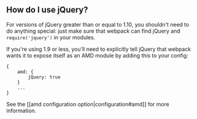 ## How do I use jQuery?

For versions of jQuery greater than or equal to 1.10, you shouldn't need to do anything special: just make sure that webpack can find jQuery  and `require('jquery')` in your modules.

If you're using 1.9 or less, you'll need to explicitly tell jQuery that webpack wants it to expose itself as an AMD module by adding this to your config:

```
{
    amd: {
        jQuery: true
    }
    ...
}
```

See the [[amd configuration option|configuration#amd]] for more information.